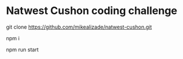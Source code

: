 # Natwest Cushon coding challenge

git clone https://github.com/mikealizade/natwest-cushon.git

npm i

npm run start
